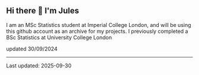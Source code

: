 ## Hi there 👋 I'm Jules

I am an MSc Statistics student at Imperial College London, and will be using this github account as an archive for my projects. I previously completed a BSc Statistics at University College London

updated 30/09/2024
<!--
**julescharle/julescharle** is a ✨ _special_ ✨ repository because its `README.md` (this file) appears on your GitHub profile.

Here are some ideas to get you started:

- 🔭 I’m currently working on ...
- 🌱 I’m currently learning ...
- 👯 I’m looking to collaborate on ...
- 🤔 I’m looking for help with ...
- 💬 Ask me about ...
- 📫 How to reach me: ...
- 😄 Pronouns: ...
- ⚡ Fun fact: ...
-->
-------------
Last updated: 2025-09-30